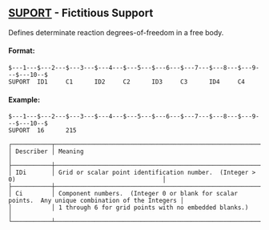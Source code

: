 ## [SUPORT](https://help.hexagonmi.com/bundle/MSC_Nastran_2022.4/page/Nastran_Combined_Book/qrg/bulkqrs/TOC.SUPORT.xhtml) - Fictitious Support

Defines determinate reaction degrees-of-freedom in a free body.

#### Format:

```nastran
$---1---$---2---$---3---$---4---$---5---$---6---$---7---$---8---$---9---$---10--$
SUPORT  ID1     C1      ID2     C2      ID3     C3      ID4     C4              
```
#### Example:

```nastran
$---1---$---2---$---3---$---4---$---5---$---6---$---7---$---8---$---9---$---10--$
SUPORT  16      215                                                             
```
```text
┌───────────┬────────────────────────────────────────────────────────────────────────────────────────────────────┐
│ Describer │ Meaning                                                                                            │
├───────────┼────────────────────────────────────────────────────────────────────────────────────────────────────┤
│ IDi       │ Grid or scalar point identification number.  (Integer > 0)                                         │
├───────────┼────────────────────────────────────────────────────────────────────────────────────────────────────┤
│ Ci        │ Component numbers.  (Integer 0 or blank for scalar points.  Any unique combination of the Integers │
│           │ 1 through 6 for grid points with no embedded blanks.)                                              │
└───────────┴────────────────────────────────────────────────────────────────────────────────────────────────────┘
```

